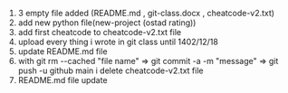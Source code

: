 1. 3 empty file added (README.md , git-class.docx , cheatcode-v2.txt)
2. add new python file(new-project  (ostad rating))
3. add first cheatcode to cheatcode-v2.txt file 
4. upload every thing i wrote in git class until 1402/12/18
5. update README.md file 
6. with git rm --cached "file name"  => git commit -a -m "message" => git push -u github main    i delete cheatcode-v2.txt file
7. README.md file update